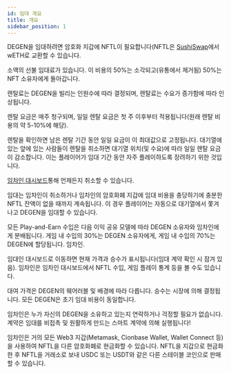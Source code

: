 ```yaml
---
id: 임대 개요
title: 개요
sidebar_position: 1
---
```


DEGEN을 임대하려면 암호화 지갑에 NFTL이 필요합니다(NFTL은 [SushiSwap](https://sushi.com/)에서 wETH로 교환할 수 있습니다.

소액의 선불 임대료가 있습니다. 이 비용의 50%는 소각되고(유통에서 제거됨) 50%는 NFT 소유자에게 돌아갑니다.

렌탈료는 DEGEN을 빌리는 인원수에 따라 결정되며, 렌탈료는 수요가 증가함에 따라 인상됩니다.

렌탈 요금은 매주 청구되며, 일일 렌탈 요금은 첫 주 이후부터 적용됩니다(원래 렌탈 비용의 약 5-10%에 해당).

렌탈을 확인하면 남은 렌탈 기간 동안 일일 요금이 이 최대값으로 고정됩니다. 대기열에 있는 앞에 있는 사람들이 렌탈을 취소하면 대기열 위치(및 수요)에 따라 일일 렌탈 요금이 감소합니다. 이는 플레이어가 임대 기간 동안 자주 플레이하도록 장려하기 위한 것입니다.

[임차인 대시보드](https://niftyleague.com/profile)통해 언제든지 취소할 수 있습니다.

임대는 임차인이 취소하거나 임차인의 암호화폐 지갑에 임대 비용을 충당하기에 충분한 NFTL 잔액이 없을 때까지 계속됩니다. 이 경우 플레이어는 자동으로 대기열에서 쫓겨나고 DEGEN을 임대할 수 있습니다.

모든 Play-and-Earn 수입은 다음 이익 공유 모델에 따라 DEGEN 소유자와 임차인에게 분배됩니다. 게임 내 수입의 30%는 DEGEN 소유자에게, 게임 내 수입의 70%는 DEGEN에 할당됩니다. 임차인.

임대인 대시보드로 이동하면 현재 가격과 승수가 표시됩니다(임대 계약 확인 시 잠겨 있음). 임차인은 임차인 대시보드에서 NFTL 수입, 게임 플레이 통계 등을 볼 수도 있습니다.

대여 가격은 DEGEN의 웨어러블 및 배경에 따라 다릅니다. 승수는 시장에 의해 결정됩니다. 모든 DEGEN은 초기 임대 비용이 동일합니다.

임차인은 누가 자신의 DEGEN을 소유하고 있는지 연락하거나 걱정할 필요가 없습니다. 계약은 임대를 비접촉 및 원활하게 만드는 스마트 계약에 의해 실행됩니다!

임차인은 거의 모든 Web3 지갑(Metamask, Cionbase Wallet, Wallet Connect 등)을 사용하여 NFTL을 다른 암호화폐로 현금화할 수 있습니다. NFTL을 지갑으로 현금화한 후 NFTL을 거래소로 보내 USDC 또는 USDT와 같은 다른 스테이블 코인으로 판매할 수 있습니다.
